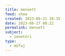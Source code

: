 ```yaml
---
title: menüett
feed: show
created: 2023-08-21 20:35
date: 2023-08-27 08:22
permalink: menuett
subject:
  - zenetöri
type:
  - műfaj
---
```

